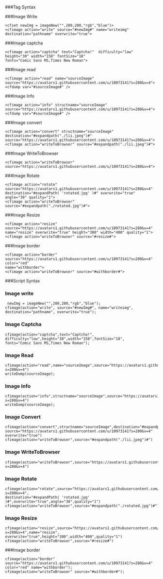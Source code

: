 ###Tag Syntax

###Image Write
```lucee
<cfset newImg = imageNew("",200,200,"rgb","blue")>
<cfimage action="write" source="#newImg#" name="writeimg" destination="pathname" overwrite="true">
```
###Image captcha
```lucee
<cfimage action="captcha" text="Captcha!"  difficulty="low" height="30" width="150" fontSize="18" 
fonts="Comic Sans MS,Times New Roman">
```
###Image read
```lucee
<cfimage action="read" name="sourceImage" source="https://avatars1.githubusercontent.com/u/10973141?s=280&v=4">
<cfdump var="#sourceImage#" />
```
###Image Info
```lucee
<cfimage action="info" structname="sourceImage" source="https://avatars1.githubusercontent.com/u/10973141?s=280&v=4">
<cfdump var="#sourceImage#" />

```
###Image convert
```lucee
<cfimage action="convert" structname="sourceImage" destination="#expandpath("./lii.jpeg")#" 
source="https://avatars1.githubusercontent.com/u/10973141?s=280&v=4">
<cfimage action="writeToBrowser" source="#expandpath("./lii.jpeg")#">
```
###Image WriteToBrowser
```lucee
<cfimage action="writeToBrowser" source="https://avatars1.githubusercontent.com/u/10973141?s=280&v=4">
```
###Image Rotate
```lucee
<cfimage action="rotate" source="https://avatars1.githubusercontent.com/u/10973141?s=280&v=4" 
destination="#expandPath( 'rotated.jpg' )#" overwrite="true" angle="30" quality="1">
<cfimage action="writeToBrowser" source="#expandpath("./rotated.jpg")#">
```
###Image Resize
```lucee
<cfimage action="resize" source="https://avatars1.githubusercontent.com/u/10973141?s=280&v=4" 
name="resize" overwrite="true" height="300" width="400" quality="1">
<cfimage action="writeToBrowser" source="#resize#">

```
###Image border
```lucee
<cfimage action="border" source="https://avatars1.githubusercontent.com/u/10973141?s=280&v=4" color="red" 
name="withborder">
<cfimage action="writeToBrowser" source="#withborder#">
```
###Script Syntax

### Image write

```luceescript
 newImg = imageNew("",200,200,"rgb","blue");
cfimage(action="write", source="#newImg#", name="writeimg", destination="pathname", overwrite="true");
```

### Image Captcha

```luceescript
cfimage(action="captcha",text="Captcha!", difficulty="low",height="30",width="150",fontSize="18",
fonts="Comic Sans MS,Times New Roman");
```

### Image Read

```luceescript
cfimage(action="read",name="sourceImage",source="https://avatars1.githubusercontent.com/u/10973141?s=280&v=4")
writeDump(sourceImage);
```

### Image Info

```luceescript
cfimage(action="info",structname="sourceImage",source="https://avatars1.githubusercontent.com/u/10973141?s=280&v=4")
writeDump(sourceImage);
```

### Image Convert

```luceescript
cfimage(action="convert",structname="sourceImage",destination="#expandpath("./lii.jpeg")#",
source="https://avatars1.githubusercontent.com/u/10973141?s=280&v=4" overwrite="true")
cfimage(action="writeToBrowser",source="#expandpath("./lii.jpeg")#")
```

### Image WriteToBrowser

```luceescript
cfimage(action="writeToBrowser",source="https://avatars1.githubusercontent.com/u/10973141?s=280&v=4")
```

### Image Rotate

```luceescript
cfimage(action="rotate",source="https://avatars1.githubusercontent.com/u/10973141?s=280&v=4",
destination="#expandPath( 'rotated.jpg' )#",overwrite="true",angle="30",quality="1")
cfimage(action="writeToBrowser",source="#expandpath("./rotated.jpg")#")
```

### Image Resize

```luceescript
cfimage(action="resize",source="https://avatars1.githubusercontent.com/u/10973141?s=280&v=4",name="resize",
overwrite="true",height="300",width="400",quality="1")
cfimage(action="writeToBrowser",source="#resize#")
```
###Image border

```luceescript
cfimage(action="border" source="https://avatars1.githubusercontent.com/u/10973141?s=280&v=4" color="red" name="withborder");
cfimage(action="writeToBrowser" source="#withborder#");

```
